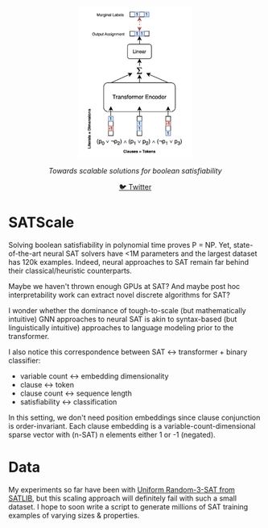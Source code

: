 <p align="center">
  <img src="https://raw.githubusercontent.com/khoomeik/SATScale/main/satscale.png" height="300" alt="Scaling Boolean Satisfiability" />
</p>
<p align="center">
  <em>Towards scalable solutions for boolean satisfiability</em>
</p>
<p align="center">
  <a href="https://twitter.com/khoomeik">🐦 Twitter</a>
</p>

# SATScale
Solving boolean satisfiability in polynomial time proves P = NP. Yet, state-of-the-art neural SAT solvers have <1M parameters and the largest dataset has 120k examples. Indeed, neural approaches to SAT remain far behind their classical/heuristic counterparts.

Maybe we haven't thrown enough GPUs at SAT? And maybe post hoc interpretability work can extract novel discrete algorithms for SAT?

I wonder whether the dominance of tough-to-scale (but mathematically intuitive) GNN approaches to neural SAT is akin to syntax-based (but linguistically intuitive) approaches to language modeling prior to the transformer.

I also notice this correspondence between SAT <-> transformer + binary classifier:
- variable count <-> embedding dimensionality
- clause <-> token
- clause count <-> sequence length
- satisfiability <-> classification

In this setting, we don't need position embeddings since clause conjunction is order-invariant. Each clause embedding is a variable-count-dimensional sparse vector with (n-SAT) n elements either 1 or -1 (negated).

# Data
My experiments so far have been with [Uniform Random-3-SAT from SATLIB](https://www.cs.ubc.ca/~hoos/SATLIB/benchm.html), but this scaling approach will definitely fail with such a small dataset. I hope to soon write a script to generate millions of SAT training examples of varying sizes & properties.
